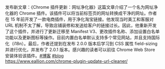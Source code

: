 <p>发布新文章：《Chrome 插件更新：网址净化器》这篇文章介绍了一个名为网址净化器的 Chrome 插件。该插件可以将当前标签页的网址转换成干净的网址。作者在 15 年前开发了一款电商插件，用于净化淘宝链接。他发现当时美工和客服对 URL 机制不太了解，导致店铺装修和发送给客户的链接过长。因此，他重新开发了这个插件，并进行了更新迁移至 Manifest V3、更改插件名称、添加设置白名单功能以及更新图标等操作。目前内置白名单默认支持多个常见网站，并且支持国际化（i18n）。最后，作者还提到在发布 2.0.0 版本后学习到 CSS 属性 field-sizing 并进行优化，并发布了 2.0.1 版本。感兴趣的读者可以前往 Chrome Web Store 安装体验该插件。<a href="https://e5n.cc/tags/%E5%8D%9A%E5%AE%A2" class="mention hashtag" rel="tag">#<span>博客</span></a> <a href="https://e5n.cc/tags/blog" class="mention hashtag" rel="tag">#<span>blog</span></a><br /><a href="https://www.eallion.com/chrome-plugin-update-url-cleaner/" target="_blank" rel="nofollow noopener" translate="no"><span class="invisible">https://www.</span><span class="ellipsis">eallion.com/chrome-plugin-upda</span><span class="invisible">te-url-cleaner/</span></a></p>